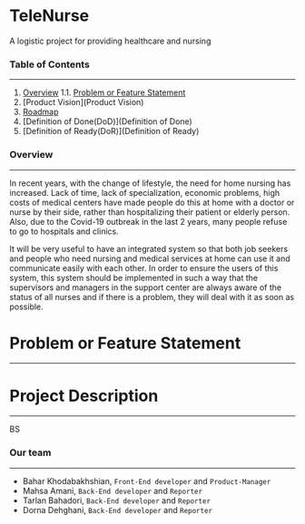 # TeleNurse

A logistic project for providing healthcare and nursing


### Table of Contents

---
1. [Overview](#overview)
    1.1. [Problem or Feature Statement](#problem-or-feature-statement)
2. [Product Vision](Product Vision)
3. [Roadmap](Roadmap)
4. [Definition of Done(DoD)](Definition of Done)
5. [Definition of Ready(DoR)](Definition of Ready)



### Overview

---

In recent years, with the change of lifestyle, the need for home nursing has increased. Lack of time, lack of specialization, economic problems, high costs of medical centers have made people do this at home with a doctor or nurse by their side, rather than hospitalizing their patient or elderly person. Also, due to the Covid-19 outbreak in the last 2 years, many people refuse to go to hospitals and clinics.

It will be very useful to have an integrated system so that both job seekers and people who need nursing and medical services at home can use it and communicate easily with each other. In order to ensure the users of this system, this system should be implemented in such a way that the supervisors and managers in the support center are always aware of the status of all nurses and if there is a problem, they will deal with it as soon as possible.

# Problem or Feature Statement
---


# Project Description
---
BS

### Our team

---

* Bahar Khodabakhshian, `Front-End developer` and `Product-Manager`
* Mahsa Amani, `Back-End developer` and `Reporter`
* Tarlan Bahadori, `Back-End developer` and `Reporter`
* Dorna Dehghani, `Back-End developer` and `Reporter`

